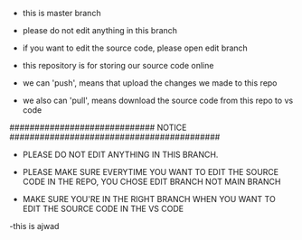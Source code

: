 - this is master branch

- please do not edit anything in this branch

- if you want to edit the source code, please open edit branch

- this repository is for storing our source code online

- we can 'push', means that upload the changes we made to this repo

- we also can 'pull', means download the source code from this repo to vs code

############################# NOTICE ##########################################
- PLEASE DO NOT EDIT ANYTHING IN THIS BRANCH. 

- PLEASE MAKE SURE EVERYTIME YOU WANT TO EDIT THE SOURCE CODE IN THE REPO, YOU CHOSE EDIT BRANCH NOT MAIN BRANCH

- MAKE SURE YOU'RE IN THE RIGHT BRANCH WHEN YOU WANT TO EDIT THE SOURCE CODE IN THE VS CODE

-this is ajwad